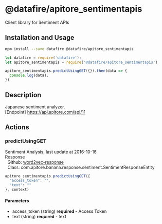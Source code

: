 # @datafire/apitore_sentimentapis

Client library for Sentiment APIs

## Installation and Usage
```bash
npm install --save datafire @datafire/apitore_sentimentapis
```

```js
let datafire = require('datafire');
let apitore_sentimentapis = require('@datafire/apitore_sentimentapis').create();

apitore_sentimentapis.predictUsingGET({}).then(data => {
  console.log(data);
})
```

## Description
Japanese sentiment analyzer.<BR />[Endpoint] https://api.apitore.com/api/11

## Actions
### predictUsingGET
Sentiment Analysis, last update at 2016-10-16.<BR />Response<BR />&nbsp; Github: <a href="https://github.com/keigohtr/apitore-response-parent/tree/master/word2vec-response">word2vec-response</a><BR />&nbsp; Class: com.apitore.banana.response.sentiment.SentimentResponseEntity<BR />


```js
apitore_sentimentapis.predictUsingGET({
  "access_token": "",
  "text": ""
}, context)
```

#### Parameters
* access_token (string) **required** - Access Token
* text (string) **required** - text

